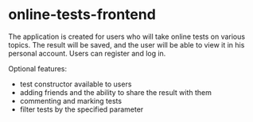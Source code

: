 # online-tests-frontend


The application is created for users who will take online tests on various topics.
The result will be saved, and the user will be able to view it in his personal account.
Users can register and log in.

Optional features:
- test constructor available to users
- adding friends and the ability to share the result with them
- commenting and marking tests
- filter tests by the specified parameter

